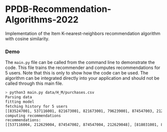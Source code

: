 # PPDB-Recommendation-Algorithms-2022

Implementation of the Item K-nearest-neighbors recommendation algorithm with cosine similarity.

### Demo

The `main.py` file can be called from the command line to demonstrate the code. This file trains the recommender and computes recommendations for 5 users. Note that this is only to show how the code can be used. The algorithm can be integrated directly into your application and should not be called through this main file.

```bash
> python3 main.py data/H_M/purchases.csv
Parsing data
fitting model
fetching history for 5 users
[[835247001, 537116001, 821673001, 821673001, 796239001, 874547003, 212629047, 874547001], [760084008, 851993001, 803118001, 674606050, 674606050, 816591013, 688558001, 688558001, 688558001, 706016015, 818031002, 818031002, 854883001, 854883001, 818754003, 854883003, 816563004, 816563004, 832361001, 832361001, 867622003, 867622003], [815000001], [762205003], [774224002, 795536002, 707704003, 788844001, 736066002, 789028001, 748575004, 679280002, 806775002, 751287001, 560222004, 620945001, 769061004, 751284001, 737543002, 820613001, 820613001, 799071001, 883026002, 559601010, 559601010, 629758005, 629758005, 809846001, 809846005, 757971005, 864755009]]
computing recommendations
recommendations:
[[537116004, 212629004, 874547002, 874547004, 212629048], [818031001, 854883004, 854883002, 818031003, 818754002], [624543032, 628466001, 523160004, 735576001, 624634002], [762205001, 762205002, 714582001, 576775009, 717664001], [698286004, 560221004, 629746002, 620963001, 589599035]]
```
